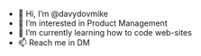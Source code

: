 - 👋 Hi, I’m @davydovmike
- 👀 I’m interested in Product Management
- 🌱 I’m currently learning how to code web-sites
- 📫 Reach me in DM

<!---
davydovmike/davydovmike is a ✨ special ✨ repository because its `README.md` (this file) appears on your GitHub profile.
You can click the Preview link to take a look at your changes.
--->
